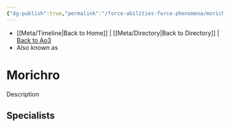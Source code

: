```yaml
---
{"dg-publish":true,"permalink":"/force-abilities-force-phenomena/morichro/"}
---
```


- [[Meta/Timeline\|Back to Home]] | [[Meta/Directory\|Back to Directory]] | [Back to Ao3](https://archiveofourown.org/works/19334440/chapters/45992584)
- Also known as 

# Morichro
Description

**Specialists**
- 